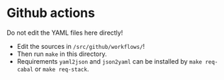 Github actions
==============

Do not edit the YAML files here directly!

- Edit the sources in `/src/github/workflows/`!
- Then run `make` in this directory.
- Requirements `yaml2json` and `json2yaml` can be installed by `make req-cabal` or `make req-stack`.
